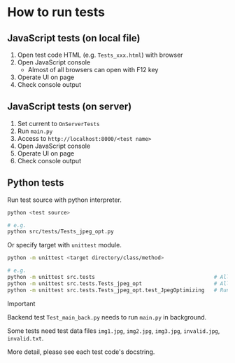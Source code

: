 # How to run tests

## JavaScript tests (on local file)

1. Open test code HTML (e.g. `Tests_xxx.html`) with browser
2. Open JavaScript console
   * Almost of all browsers can open with F12 key
3. Operate UI on page
4. Check console output

## JavaScript tests (on server)

1. Set current to `OnServerTests`
2. Run `main.py`
3. Access to `http://localhost:8000/<test name>`
4. Open JavaScript console
5. Operate UI on page
6. Check console output

## Python tests

Run test source with python interpreter.

```sh
python <test source>

# e.g.
python src/tests/Tests_jpeg_opt.py
```

Or specify target with `unittest` module.

```sh
python -m unittest <target directory/class/method>

# e.g.
python -m unittest src.tests                                      # All tests
python -m unittest src.tests.Tests_jpeg_opt                       # All tests in Tests_jpeg_opt
python -m unittest src.tests.Tests_jpeg_opt.test_JpegOptimizing   # Run only test_JpegOptimizing
```

> [!IMPORTANT]
>
> Backend test `Test_main_back.py` needs to run `main.py` in background.
>
> Some tests need test data files `img1.jpg`, `img2.jpg`, `img3.jpg`, `invalid.jpg`, `invalid.txt`.
>
> More detail, please see each test code's docstring.
